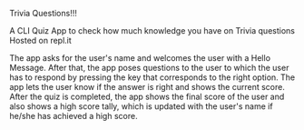 Trivia Questions!!!

A CLI Quiz App to check how much knowledge you have on Trivia questions Hosted on repl.it

The app asks for the user's name and welcomes the user with a Hello Message. After that, the app poses questions to the user to which the user has to respond by pressing the key that corresponds to the right option. The app lets the user know if the answer is right and shows the current score. After the quiz is completed, the app shows the final score of the user and also shows a high score tally, which is updated with the user's name if he/she has achieved a high score.